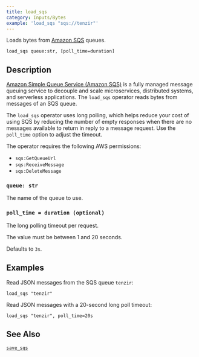```yaml
---
title: load_sqs
category: Inputs/Bytes
example: 'load_sqs "sqs://tenzir"'
---
```

Loads bytes from [Amazon SQS][sqs] queues.

[sqs]: https://docs.aws.amazon.com/sqs/

```tql
load_sqs queue:str, [poll_time=duration]
```

## Description

[Amazon Simple Queue Service (Amazon SQS)][sqs] is a fully managed message
queuing service to decouple and scale microservices, distributed systems, and
serverless applications. The `load_sqs` operator reads bytes from messages of an
SQS queue.

The `load_sqs` operator uses long polling, which helps reduce your cost of using SQS
by reducing the number of empty responses when there are no messages available
to return in reply to a message request. Use the `poll_time` option to adjust
the timeout.

The operator requires the following AWS permissions:
- `sqs:GetQueueUrl`
- `sqs:ReceiveMessage`
- `sqs:DeleteMessage`

### `queue: str`

The name of the queue to use.

### `poll_time = duration (optional)`

The long polling timeout per request.

The value must be between 1 and 20 seconds.

Defaults to `3s`.

## Examples

Read JSON messages from the SQS queue `tenzir`:

```tql
load_sqs "tenzir"
```

Read JSON messages with a 20-second long poll timeout:

```tql
load_sqs "tenzir", poll_time=20s
```

## See Also

[`save_sqs`](/reference/operators/save_sqs)
